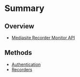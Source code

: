 # Summary

## Overview

* [Mediasite Recorder Monitor API](README.md)

## Methods

* [Authentication](authentication.md)
* [Recorders](recorders.md)


